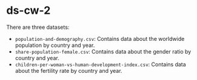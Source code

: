 # ds-cw-2

There are three datasets:
* `population-and-demography.csv`: Contains data about the worldwide population by country and year.
* `share-population-female.csv`: Contains data about the gender ratio by country and year.
* `children-per-woman-vs-human-development-index.csv`: Contains data about the fertility rate by country and year.

